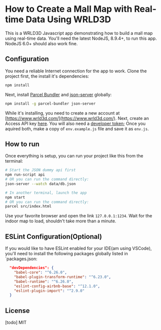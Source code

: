 # How to Create a Mall Map with Real-time Data Using WRLD3D
This is a WRLD3D Javascript app demonstrating how to build a mall map using real-time data. You'll need the latest NodeJS, 8.9.4+, to run this app. NodeJS 6.0+ should also work fine.

## Configuration
You need a reliable Internet connection for the app to work. Clone the project first, the install it's dependencies:

```bash
npm install
```

Next, install [Parcel Bundler](https://parceljs.org) and [json-server](https://github.com/typicode/json-server) globally:

```bash
npm install -g parcel-bundler json-server
```

While it's installing, you need to create a new account at [https://www.wrld3d.com/](https://www.wrld3d.com/). Next, create an Access API key [here](https://mapdesigner.wrld3d.com/portal/latest/dev/). You will also need a [developer token](https://accounts.wrld3d.com/users/edit#developer-token); Once you aquired both, make a copy of `env.example.js` file and save it as `env.js`.

## How to run
Once everything is setup, you can run your project like this from the terminal:

```bash
# Start the JSON dummy api first
npm run-script api
# OR you can run the command directly:
json-server --watch data/db.json

# In another terminal, launch the app
npm start
# OR you can run the command directly:
parcel src/index.html
```

Use your favorite browser and open the link `127.0.0.1:1234`. Wait for the indoor map to load, shouldn't take more than a minute.

## ESLint Configuration(Optional)
If you would like to have ESLint enabled for your IDE(am using VSCode), you'll need to install the following packages globally listed in `packages.json:

```json
  "devDependencies": {
    "babel-core": "^6.26.0",
    "babel-plugin-transform-runtime": "^6.23.0",
    "babel-runtime": "^6.26.0",
    "eslint-config-airbnb-base": "^12.1.0",
    "eslint-plugin-import": "^2.9.0"
  }
```

## License
[todo] MIT